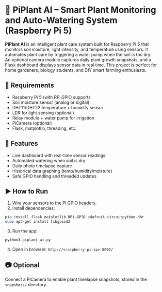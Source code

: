 # 🌿 PiPlant AI – Smart Plant Monitoring and Auto-Watering System (Raspberry Pi 5)

**PiPlant AI** is an intelligent plant care system built for Raspberry Pi 5 that monitors soil moisture, light intensity, and temperature using sensors. It automates plant care by triggering a water pump when the soil is too dry. An optional camera module captures daily plant growth snapshots, and a Flask dashboard displays sensor data in real time. This project is perfect for home gardeners, biology students, and DIY smart farming enthusiasts.

## 🧰 Requirements

- Raspberry Pi 5 (with RPi.GPIO support)
- Soil moisture sensor (analog or digital)
- DHT11/DHT22 temperature + humidity sensor
- LDR for light sensing (optional)
- Relay module + water pump for irrigation
- PiCamera (optional)
- Flask, matplotlib, threading, etc.

## 🚀 Features

- Live dashboard with real-time sensor readings
- Automated watering when soil is dry
- Daily photo timelapse capture
- Historical data graphing (temp/humidity/moisture)
- Safe GPIO handling and threaded updates

## ▶️ How to Run

1. Wire your sensors to the Pi GPIO headers.
2. Install dependencies:

```bash
pip install flask matplotlib RPi.GPIO adafruit-circuitpython-dht
sudo apt-get install libgpiod2
```

3. Run the app:

```bash
python3 piplant_ai.py
```

4. Open in browser: `http://<raspberry-pi-ip>:5002/`

## 📷 Optional

Connect a PiCamera to enable plant timelapse snapshots, stored in the `snapshots/` directory.
